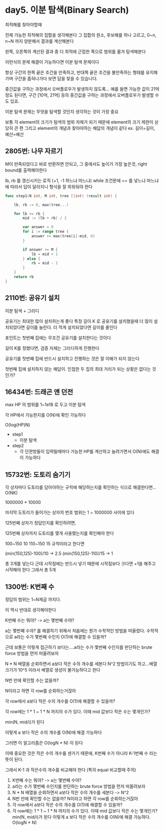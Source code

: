 # day5. 이분 탐색(Binary Search)


최적해를 찾아야할때

전체 가능한 최적해의 집합을 생각해본다
그 집합의 원소, 후보해를 하나 고르고, 0~n, n~N 까지 양분해서 결과를 계산해본다

왼쪽, 오른쪽의 계산된 결과 중 더 최적에 근접한 쪽으로 범위를 옮겨 탐색해본다

이런식의 문제 해결이 가능하다면 이분 탐색 문제이다


항상 구간의 한쪽 끝은 조건을 만족하고, 반대쪽 끝은 조건을 불만족하는 형태를 유지해가며 구간을 좁혀나가다 보면 답을 찾을 수 있습니다.


중간값을 구하는 과정에서 오버플로우가 발생하지 않도록... 예를 들면 가능한 값이 21억 정도 된다면, 구간 [10억, 21억] 등의 중간값을 구하는 과정에서 오버플로우가 발생할 수도 있죠.



이분 탐색 문제는 무엇을 탐색할 것인지 생각하는 것이 가장 중요

보통 각 element의 크기가 탐색의 범위 자체가 되기 때문에 element의 크기 제한이 상당히 큰 편
그리고 element의 개념과 찾아야하는 해답의 개념이 같다
ex. 길이=길이, 예산=예산


## 2805번: 나무 자르기

M이 만족되었다고 바로 반환하면 안되고, 그 중에서도 높이가 가장 높은것, right bound를 출력해야한다

lb, rb 를 갱신시키는 로직 (+1, -1 하느냐 마느냐)
while 조건문에 == 를 넣느냐 마느냐에 따라서 답이 달라지니 형식을 잘 외워둬야 한다

```go
func step1(N int, M int, tree []int) (result int) {

	lb, rb := 0, max(tree...)

	for lb <= rb {
		mid := (lb + rb) / 2

		var answer = 0
		for i := range tree {
			answer += max(tree[i]-mid, 0)
		}

		if answer >= M {
			lb = mid + 1
		} else {
			rb = mid - 1
		}
	}
	return rb
}
```


## 2110번: 공유기 설치

이분 탐색 + 그리디

공유기는 최대한 많이 설치하는게 좋다
특정 길이 K 로 공유기를 설치했을때 더 많이 설치되었다면 길이를 늘린다. 더 적게 설치되었다면 길이를 줄인다

포인트는 첫번째 집에는 무조건 공유기를 설치한다는 것이다

길이 K를 정했다면, 검증 자체는 그리디하게 진행한다


공유기를 첫번째 집에 반드시 설치하고 진행하는 것은 잘 이해가 되지 않는다

첫번째 집에 설치하지 않는 해답이. 인접한 두 집의 최대 거리가 되는 상황은 없다는 것인가?



## 16434번: 드래곤 앤 던전

max HP 의 범위를 1~1e18 로 두고 이분 탐색

각 HP에서 가능한지를 O(N)에 확인 가능하다

O(log(HP)N)

* step1
	- 이분 탐색
* step2
	- 각 던젼방들이 입력될때마다 가능한 HP를 계산하고 늘려가면서 O(N)에도 해결이 가능하다


## 15732번: 도토리 숨기기

각 상자마다 도토리를 담아야하는 규칙에 해당하는지를 확인하는 식으로 해결한다면...
O(NK)

1000000 * 10000

마지막 도토리가 들어가는 상자의 번호 범위는 1 ~ 1000000 사이에 있다

125번째 상자가 정답인지를 확인하려면,

125번째 상자까지 도토리를 몇개 사용했는지를 확인해야 한다

100~150 10
110~150 15
규칙이라고 한다면

(min(150,125)-100)/10 -> 2.5
(min(150,125)-110)/15 -> 1

총 3개를 넣는다
근데 시작점에는 반드시 넣기 때문에 시작점보다 크다면 +1을 해주고 시작해야 한다
그래서 총 5개



## 1300번: K번째 수

정답의 범위는 1~N제곱 까지다.

이 역시 반대로 생각해야한다

K번째 수는 뭐야? -> a는 몇번째 수야?

a는 몇번째 수야? 를 해결하기 위해서 처음에는 뭔가 수학적인 방법을 떠올렸다.
수학적으로 a라는 수가 몇번째 수인지 O(1)에 해결할 수 있을까?

근데 보통은 이렇게 접근하기 보다는....a라는 수가 몇번째 수인지를 판단하는 brute force 방법을 먼저 떠올려보자

N * N 배열을 순회하면서 a보다 작은 수의 개수를 세본다
N^2 방법이기도 하고...배열 크기가 10^5 이라서 배열로 생성이 불가능하다고 한다

N번 만에 확인할 수는 없을까?

N이라고 하면 각 row를 순회하는거잖아

각 row에서 a보다 작은 수의 개수를 O(1)에 해결할 수 있을까?

각 row에는 1 * 1 ~ 1 * N 까지의 수가 있다. 이때 mid 값보다 작은 수는 몇개인가?

min(N, mid/i)가 된다

이렇게 a 보다 작은 수의 개수를 O(N)에 해결 가능하다

그러면 이 알고리즘은 O(logN * N) 이 된다


이때 중요한 것은 작은 수의 개수를 센거기 때문에, K번째 수가 아니라 K-1번째 수 라는 뜻이 된다.

그래서 K-1 과 작은수의 개수를 비교해야 한다 (특히 equal 비교할때 주의)


1. K번째 수는 뭐야? -> a는 몇번째 수야?
2. a라는 수가 몇번째 수인지를 판단하는 brute force 방법을 먼저 떠올려보자
3. N * N 배열을 순회하면서 a보다 작은 수의 개수를 세본다 -> N^2
4. N번 만에 확인할 수는 없을까? N이라고 하면 각 row를 순회하는거잖아
5. 각 row에서 a보다 작은 수의 개수를 O(1)에 해결할 수 있을까?
6. 각 row에는 1 * 1 ~ 1 * N 까지의 수가 있다. 이때 mid 값보다 작은 수는 몇개인가? min(N, mid/i)가 된다 이렇게 a 보다 작은 수의 개수를 O(N)에 해결 가능하다. O(logN * N)
























